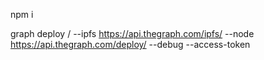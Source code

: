 npm i

graph deploy <username>/<projectname> --ipfs https://api.thegraph.com/ipfs/ --node https://api.thegraph.com/deploy/ --debug --access-token <accesstoken>